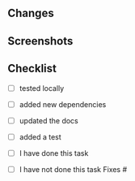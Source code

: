 ## Changes







## Screenshots








## Checklist

- [ ] tested locally
- [ ] added new dependencies
- [ ] updated the docs
- [ ] added a test



- [ ] I have done this task
- [ ] I have not done this task
Fixes #
